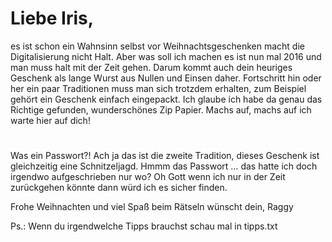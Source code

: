 # Liebe Iris,

es ist schon ein Wahnsinn selbst vor Weihnachtsgeschenken macht die Digitalisierung nicht Halt. Aber was soll ich machen es ist nun mal 2016 und man muss halt mit der Zeit gehen. Darum kommt auch dein heuriges Geschenk als lange Wurst aus Nullen und Einsen daher.
Fortschritt hin oder her ein paar Traditionen muss man sich trotzdem erhalten, zum Beispiel gehört ein Geschenk einfach eingepackt. Ich glaube ich habe da genau das Richtige gefunden, wunderschönes Zip Papier.  Machs auf, machs auf ich warte hier auf dich!
# 
# 
# 
# 
# 
# 
# 
# 
# 
# 
# 
Was ein Passwort?! Ach ja das ist die zweite Tradition, dieses Geschenk ist gleichzeitig eine Schnitzeljagd. Hmmm das Passwort … das hatte ich doch irgendwo aufgeschrieben nur wo? Oh Gott wenn ich nur in der Zeit zurückgehen könnte dann würd ich es sicher finden.

Frohe Weihnachten und viel Spaß beim Rätseln wünscht dein,
Raggy

Ps.: Wenn du irgendwelche Tipps brauchst schau mal in tipps.txt

